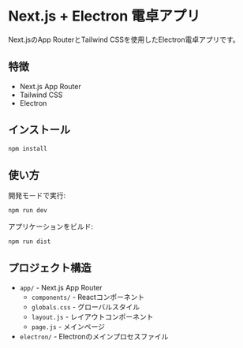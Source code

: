 # Next.js + Electron 電卓アプリ

Next.jsのApp RouterとTailwind CSSを使用したElectron電卓アプリです。

## 特徴

- Next.js App Router
- Tailwind CSS
- Electron

## インストール

```bash
npm install
```

## 使い方

開発モードで実行:

```bash
npm run dev
```

アプリケーションをビルド:

```bash
npm run dist
```

## プロジェクト構造

- `app/` - Next.js App Router
  - `components/` - Reactコンポーネント
  - `globals.css` - グローバルスタイル
  - `layout.js` - レイアウトコンポーネント
  - `page.js` - メインページ
- `electron/` - Electronのメインプロセスファイル 